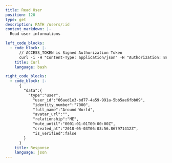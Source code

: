 ```yaml
---
title: Read User
position: 120
type: get
description: PATH /users/:id
content_markdown: |-
  Read user informations

left_code_blocks:
  - code_block: |-
      // ACCESS_TOKEN is Signed Authorization Token
      curl -i -H "Content-Type: application/json" -H "Authorization: Bearer eyJhbGciOiJSUzUxMiIsInR5cCI6IkpXVCJ9.eyJleHAiOjE1MzMxMDg1NjMsImlhdCI6MTUyNTMzMjU2MywianRpIjoiODA2ZDJiM2QtZWE5OS00NWI5LTkzODQtY2Q5ZDY5NzVmOGFlIiwic2lkIjoiYTM0YzA3YTktNzU1ZC00YjU0LTk0YzUtZTQ1ZTlhMmRkNDNlIiwic2lnIjoiN2EwMzhjZGNmYjg1YTc4YWI2NGViODcwNWFjYmU5NmNlNzEwNmFjY2IzN2Q3ZmVmZjBlZDdlNDJhM2JmNTU2ZCIsInVpZCI6IjA2YWVkMWUzLWJkNzctNGE1OS05OTFhLTViYjVhZTZmYmIwOSJ9.TC5327AW_74W3ou0zXlBhzMuBPeE75iEK4ESKaCGlh-7vDixlJ8vKhIalUQ8qVHEHvCpSFCc-B4imQ0h4ICjrVuL1Is_JOaXx-nI_Pegb5tkWszCeFMYCXUBeBUFH6ACaZyP-VwUiT4_Ro5l1EjziCGix0GcKAjApqf1m25Pz10" "https://api.mixin.one/users/06aed1e3-bd77-4a59-991a-5bb5ae6fbb09"
    title: Curl
    language: bash

right_code_blocks:
  - code_block: |-
      {  
        "data":{  
          "type":"user",
            "user_id":"06aed1e3-bd77-4a59-991a-5bb5ae6fbb09",
            "identity_number":"7000",
            "full_name":"Around World",
            "avatar_url":"",
            "relationship":"ME",
            "mute_until":"0001-01-01T00:00:00Z",
            "created_at":"2018-05-03T06:03:56.867971412Z",
            "is_verified":false
        }
      }
    title: Response
    language: json
---
```

